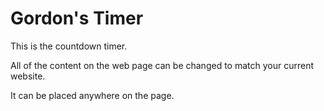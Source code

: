 # Gordon's Timer

This is the countdown timer.

All of the content on the web page can be changed to match your current website. 

It can be placed anywhere on the page.
